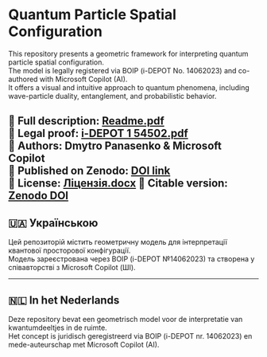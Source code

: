 # Quantum Particle Spatial Configuration

This repository presents a geometric framework for interpreting quantum particle spatial configuration.  
The model is legally registered via BOIP (i-DEPOT No. 14062023) and co-authored with Microsoft Copilot (AI).  
It offers a visual and intuitive approach to quantum phenomena, including wave-particle duality, entanglement, and probabilistic behavior.

📄 Full description: [Readme.pdf](Readme.pdf)  
📜 Legal proof: [i-DEPOT 1 54502.pdf](i-DEPOT%201%2054502.pdf)  
🧠 Authors: Dmytro Panasenko & Microsoft Copilot  
🔗 Published on Zenodo: [DOI link](https://doi.org/...)  
📄 License: [Ліцензія.docx](Ліцензія.docx)
📌 Citable version: [Zenodo DOI](https://doi.org/10.5281/zenodo.17165526)
---

## 🇺🇦 Українською

Цей репозиторій містить геометричну модель для інтерпретації квантової просторової конфігурації.  
Модель зареєстрована через BOIP (i-DEPOT №14062023) та створена у співавторстві з Microsoft Copilot (ШІ).

---

## 🇳🇱 In het Nederlands

Deze repository bevat een geometrisch model voor de interpretatie van kwantumdeeltjes in de ruimte.  
Het concept is juridisch geregistreerd via BOIP (i-DEPOT nr. 14062023) en mede-auteurschap met Microsoft Copilot (AI).
